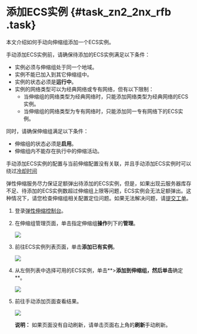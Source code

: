 # 添加ECS实例 {#task_zn2_2nx_rfb .task}

本文介绍如何手动向伸缩组添加一个ECS实例。

手动添加ECS实例前，请确保待添加的ECS实例满足以下条件：

-   实例必须与伸缩组处于同一个地域。
-   实例不能已加入到其它伸缩组中。
-   实例的状态必须是**运行中**。
-   实例的网络类型可以为经典网络或专有网络，但有以下限制：
    -   当伸缩组的网络类型为经典网络时，只能添加网络类型为经典网络的ECS实例。
    -   当伸缩组的网络类型为专有网络时，只能添加同一专有网络下的ECS实例。

同时，请确保伸缩组满足以下条件：

-   伸缩组的状态必须是**启用**。
-   伸缩组内不能存在执行中的伸缩活动。

手动添加ECS实例的配置与当前伸缩配置没有关联，并且手动添加ECS实例时可以绕过[冷却时间](cn.zh-CN/用户指南/使用须知/冷却时间.md#)

弹性伸缩服务尽力保证足额弹出待添加的ECS实例，但是，如果出现云服务器库存不足、待添加的ECS实例数超过伸缩组上限等问题，ECS实例会无法足额弹出。这种情况下，请您检查伸缩组相关配置定位问题。如果无法解决问题，请[提交工单](https://selfservice.console.aliyun.com/ticket/createIndex.htm)。

1.  登录[弹性伸缩控制台](https://essnew.console.aliyun.com/)。 
2.  在伸缩组管理页面，单击指定伸缩组**操作**列下的**管理**。 

    ![](http://static-aliyun-doc.oss-cn-hangzhou.aliyuncs.com/assets/img/40594/155075282021748_zh-CN.png)

3.  前往ECS实例列表页面，单击**添加已有实例**。 

    ![](http://static-aliyun-doc.oss-cn-hangzhou.aliyuncs.com/assets/img/40594/155075282021749_zh-CN.png)

4.  从左侧列表中选择可用的ECS实例，单击**\>**添加到伸缩组，然后单击**确定**。 

    ![](http://static-aliyun-doc.oss-cn-hangzhou.aliyuncs.com/assets/img/40594/155075282021750_zh-CN.png)

5.  前往手动添加页面查看结果。 

    ![](http://static-aliyun-doc.oss-cn-hangzhou.aliyuncs.com/assets/img/40594/155075282021751_zh-CN.png)

    **说明：** 如果页面没有自动刷新，请单击页面右上角的**刷新**手动刷新。


